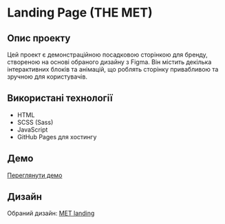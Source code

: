 # Landing Page (THE MET)

## Опис проекту
Цей проект є демонстраційною посадковою сторінкою для бренду, створеною на основі обраного дизайну з Figma. Він містить декілька інтерактивних блоків та анімацій, що роблять сторінку привабливою та зручною для користувачів.

## Використані технології
- HTML
- SCSS (Sass)
- JavaScript
- GitHub Pages для хостингу

## Демо
[Переглянути демо](https://ilya-ilchuk.github.io/layout_landing-page/)

## Дизайн
Обраний дизайн: [MET landing](https://www.figma.com/file/lSR1m42L9YwzQwzzxKwHpw/THE-MET)
